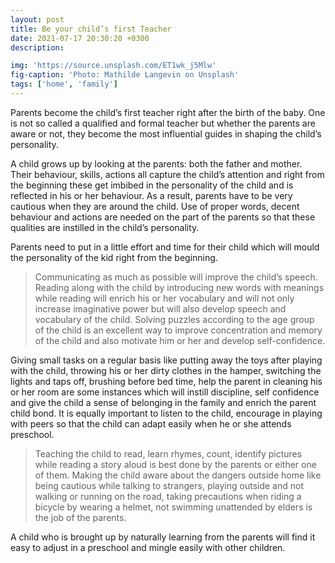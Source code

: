 ```yaml
---
layout: post
title: Be your child’s first Teacher
date: 2021-07-17 20:30:20 +0300
description:

img: 'https://source.unsplash.com/ET1wk_j5Mlw'
fig-caption: 'Photo: Mathilde Langevin on Unsplash'
tags: ['home', 'family']
---
```


Parents become the child’s first teacher right after the birth of the baby. One is not so called a qualified and formal teacher but whether the parents are aware or not, they become the most influential guides in shaping the child’s personality.

A child grows up by looking at the parents: both the father and mother. Their behaviour, skills, actions all capture the child’s attention and right from the beginning these get imbibed in the personality of the child and is reflected in his or her behaviour. As a result, parents have to be very cautious when they are around the child. Use of proper words, decent behaviour and actions are needed on the part of the parents so that these qualities are instilled in the child’s personality.

Parents need to put in a little effort and time for their child which will mould the personality of the kid right from the beginning.

> Communicating as much as possible will improve the child’s speech. Reading along with the child by introducing new words with meanings while reading will enrich his or her vocabulary and will not only increase imaginative power but will also develop speech and vocabulary of the child. Solving puzzles according to the age group of the child is an excellent way to improve concentration and memory of the child and also motivate him or her and develop self-confidence.

 Giving small tasks on a regular basis like putting away the toys after playing with the child, throwing his or her dirty clothes in the hamper, switching the lights and taps off, brushing before bed time, help the parent in cleaning his or her room are some instances which will instill discipline, self confidence and give the child a sense of belonging in the family and enrich the parent child bond.  It is equally important to listen to the child, encourage in playing with peers so that the child can adapt easily when he or she attends preschool.

> Teaching the child to read, learn rhymes, count, identify pictures while reading a story aloud is best done by the parents or either one of them.  Making the child aware about the dangers outside home like being cautious while talking to strangers, playing outside and not walking or running on the road, taking precautions when riding a bicycle by wearing a helmet, not swimming unattended by elders is the job of the parents.

A child who is brought up by naturally learning from the parents will find it easy to adjust in a preschool and mingle easily with other children.